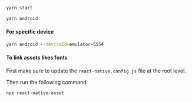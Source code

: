 ```bash
yarn start
```

```bash
yarn android
```

#### For specific device

```bash
yarn android --deviceId=emulator-5554
```

#### To link assets likes fonts

First make sure to update the `react-native.config.js` file at the root level.

Then run the following command

```bash
npx react-native-asset
```

